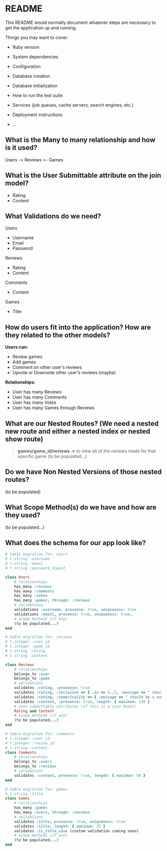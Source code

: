 # README


This README would normally document whatever steps are necessary to get the
application up and running.

Things you may want to cover:

* Ruby version

* System dependencies

* Configuration

* Database creation

* Database initialization

* How to run the test suite

* Services (job queues, cache servers, search engines, etc.)

* Deployment instructions

* ...



## What is the Many to many relationship and how is it used?

 Users -< Reviews >- Games

## What is the User Submittable attribute on the join model?

 - Rating
 - Content

## What Validations do we need?

  Users 
 - Username
 - Email
 - Password
 
 Reviews 
 - Rating
 - Content
 
 Comments
 
 - Content

 Games 
 - Title


## How do users fit into the application? How are they related to the other models?
**Users can:**
 - Review games
 - Add games
 - Comment on other user's reviews
 - Upvote or Downvote other user's reviews (maybe)
 
 **Relationships:**
 - User has many Reviews
 - User has many Comments
 - User has many Votes
 - User has many Games through Reviews

## What are our Nested Routes? (We need a nested new route and either a nested index or nested show route)

> **games/game_id/reviews**  => to view all of the reviews made for that specific game
(to be populated...)

## Do we have Non Nested Versions of those nested routes?
(to be populated)

## What Scope Method(s) do we have and how are they used?
(to be populated...)
## What does the schema for our app look like?

```rb
# table migration for: users 
# t.string :username
# t.string :email
# t.string :password_digest

class Users 
	# relationships
	has_many :reviews
	has_many :comments
	has_many :votes
	has_many :games, through: :reviews
	# validations 
	validations :username, presence: true, uniqueness: true
	validations :email, presence: true, uniqueness: true, 
	# scope_methods (if any)
	(to be populated...)
end
```
```rb
# table migration for: reviews 
# t.integer :user_id
# t.integer :game_id
# t.string :rating
# t.string :content

class Reviews 
	# relationships
	belongs_to :user
	belongs_to :game
	# validations 
	validates :rating, :presence: true
	validates :rating, :inclusion => { :in => 1..5, :message => " should be between 1 to 5" }
	validates :rating, :numericality => { :message => " should be a number" }
	validates :content, :presence: true, length: { maximum: 130 }
	# user submittable attributes (if this is a join model)
	Rating and Content
	# scope_methods (if any)
	(to be populated...)
end
```
```rb
# table migration for: comments 
# t.integer :user_id
# t.integer :review_id
# t.string :content
class Comments 
	# relationships
	belongs_to :users
	belongs_to :reviews
	# validations 
	validates :content, presence: true, length: { maximum: 50 }
end
```
```rb
# table migration for: games 
# t.string :title
class Games 
	# relationships
	has_many :games
	has_many :users, through: :reviews
	# validations 
	validates :title, presence: true, uniqueness: true
	validates :title, length: { maximum: 35 }
	validates :is_title_case (custom validation coming soon)
	# scope_methods (if any)
	(to be populated...)
end
```
<!-- root to: "home#index" -->


<!-- ask about nested routes -->

<!-- get assessment prep -->